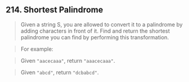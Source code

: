 ## 214. Shortest Palindrome

>Given a string S, you are allowed to convert it to a palindrome by adding characters in front of it. Find and return the shortest palindrome you can find by performing this transformation.

>For example:

>Given `"aacecaaa"`, return `"aaacecaaa"`.

>Given `"abcd"`, return `"dcbabcd"`.
